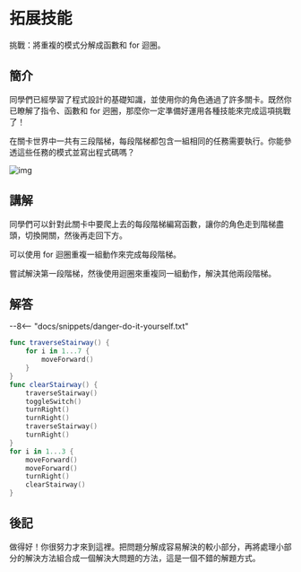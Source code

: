 # 拓展技能

挑戰：將重複的模式分解成函數和 for 迴圈。

## 簡介

同學們已經學習了程式設計的基礎知識，並使用你的角色通過了許多關卡。既然你已瞭解了指令、函數和 for 迥圈，那麼你一定準備好運用各種技能來完成這項挑戰了！

在關卡世界中一共有三段階梯，每段階梯都包含一組相同的任務需要執行。你能參透這些任務的模式並寫出程式碼嗎？

![img](https://imagedelivery.net/cdkaXPuFls5qlrh3GM4hfA/7ece953d-11da-432e-e27a-c9b263ee5200/public)

## 講解

同學們可以針對此關卡中要爬上去的每段階梯編寫函數，讓你的角色走到階梯盡頭，切換開關，然後再走回下方。

可以使用 for 迴圈重複一組動作來完成每段階梯。

嘗試解決第一段階梯，然後使用迴圈來重複同一組動作，解決其他兩段階梯。

## 解答

--8<-- "docs/snippets/danger-do-it-yourself.txt"

```swift linenums="1"
func traverseStairway() {
    for i in 1...7 {
        moveForward()
    }
}
func clearStairway() {
    traverseStairway()
    toggleSwitch()
    turnRight()
    turnRight()
    traverseStairway()
    turnRight()
}
for i in 1...3 {
    moveForward()
    moveForward()
    turnRight()
    clearStairway()
}
```

## 後記

做得好！你很努力才來到這裡。把問題分解成容易解決的較小部分，再將處理小部分的解決方法組合成一個解決大問題的方法，這是一個不錯的解題方式。
